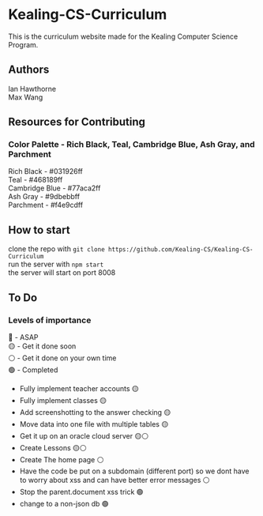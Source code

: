 # Kealing-CS-Curriculum

This is the curriculum website made for the Kealing Computer Science Program.

## Authors

Ian Hawthorne\
Max Wang

## Resources for Contributing

### Color Palette - Rich Black, Teal, Cambridge Blue, Ash Gray, and Parchment

Rich Black - #031926ff  
Teal - #468189ff  
Cambridge Blue - #77aca2ff  
Ash Gray - #9dbebbff  
Parchment - #f4e9cdff  

## How to start

clone the repo with `git clone https://github.com/Kealing-CS/Kealing-CS-Curriculum`  
run the server with `npm start`  
the server will start on port 8008  

## To Do

### Levels of importance

🔴 - ASAP  
🟡 - Get it done soon  
⚪ - Get it done on your own time  
🟢 - Completed  

- Fully implement teacher accounts 🟡
- Fully implement classes 🟡
- Add screenshotting to the answer checking 🟡
- Move data into one file with multiple tables 🟡
- Get it up on an oracle cloud server 🟡⚪
- Create Lessons 🟡⚪
- Create The home page ⚪
- Have the code be put on a subdomain (different port) so we dont have to worry about xss and can have better error messages ⚪
- Stop the parent.document xss trick 🟢
- change to a non-json db 🟢
